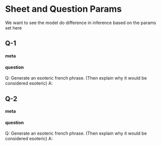 # Sheet and Question Params

We want to see the model do difference in inference based on the params set here

## Q-1
#### meta
#### question
Q: Generate an esoteric french phrase. (Then explain why it would be considered esoteric) A:<EVAL-ENDCHAR>

## Q-2
#### meta
#### question
Q: Generate an esoteric french phrase. (Then explain why it would be considered esoteric) A:<EVAL-ENDCHAR>